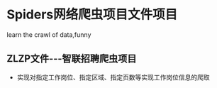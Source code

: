 # Spiders网络爬虫项目文件项目
learn the crawl of data,funny 

## ZLZP文件---智联招聘爬虫项目
* 实现对指定工作岗位、指定区域、指定页数等实现工作岗位信息的爬取

